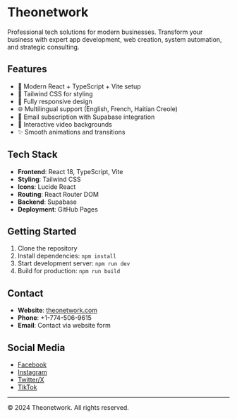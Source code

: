 # Theonetwork

Professional tech solutions for modern businesses. Transform your business with expert app development, web creation, system automation, and strategic consulting.

## Features

- 🚀 Modern React + TypeScript + Vite setup
- 🎨 Tailwind CSS for styling
- 📱 Fully responsive design
- 🌐 Multilingual support (English, French, Haitian Creole)
- 📧 Email subscription with Supabase integration
- 🎥 Interactive video backgrounds
- ✨ Smooth animations and transitions

## Tech Stack

- **Frontend**: React 18, TypeScript, Vite
- **Styling**: Tailwind CSS
- **Icons**: Lucide React
- **Routing**: React Router DOM
- **Backend**: Supabase
- **Deployment**: GitHub Pages

## Getting Started

1. Clone the repository
2. Install dependencies: `npm install`
3. Start development server: `npm run dev`
4. Build for production: `npm run build`

## Contact

- **Website**: [theonetwork.com](https://theonetwork.com)
- **Phone**: +1-774-506-9615
- **Email**: Contact via website form

## Social Media

- [Facebook](https://www.facebook.com/profile.php?id=61571632958090)
- [Instagram](https://www.instagram.com/theonetwork1?igsh=MTZvMnY0ZXJmMmJmaQ==)
- [Twitter/X](https://x.com/theonetwork)
- [TikTok](https://tiktok.com/@theo_network)

---

© 2024 Theonetwork. All rights reserved.
